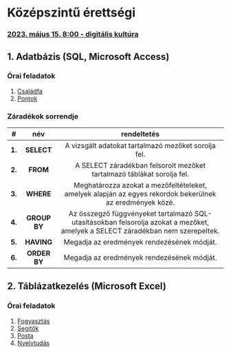 # Középszintű érettségi

### [2023. május 15. 8:00 - digitális kultúra](erettsegi)

## 1. Adatbázis (SQL, Microsoft Access)

### Órai feladatok
1. [Családfa](1_adatbazis/1_csaladfa)
2. [Pontok](1_adatbazis/2_pontok)

### Záradékok sorrendje
| # | név | rendeltetés |
| :-: | :-: | :-: |
| **1.** | **SELECT** | A vizsgált adatokat tartalmazó mezőket sorolja fel. |
| **2.** | **FROM** | A SELECT záradékban felsorolt mezőket tartalmazó táblákat sorolja fel. |
| **3.** | **WHERE** | Meghatározza azokat a mezőfeltételeket, amelyek alapján az egyes rekordok bekerülnek az eredmények közé. |
| **4.** | **GROUP BY** | Az összegző függvényeket tartalmazó SQL-utasításokban felsorolja azokat a mezőket, amelyek a SELECT záradékban nem szerepeltek. |
| **5.** | **HAVING** | Megadja az eredmények rendezésének módját. |
| **6.** | **ORDER BY** | Megadja az eredmények rendezésének módját. |



## 2. Táblázatkezelés (Microsoft Excel)
### Órai feladatok
1. [Fogyasztás](2_tablazat/1_fogyasztas/)
2. [Segítők](2_tablazat/2_segitok/)
3. [Posta](2_tablazat/3_posta/)
4. [Nyelvtudás](2_tablazat/4_nyelvtudas/)